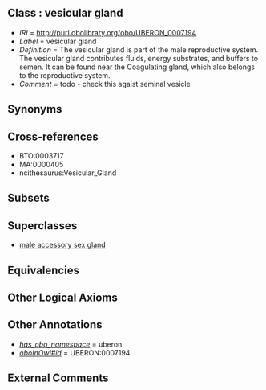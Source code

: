 
## Class : vesicular gland

 * *IRI* = http://purl.obolibrary.org/obo/UBERON_0007194
 * *Label* = vesicular gland
 * *Definition* = The vesicular gland is part of the male reproductive system. The vesicular gland contributes fluids, energy substrates, and buffers to semen. It can be found near the Coagulating gland, which also belongs to the reproductive system.
 * *Comment* = todo - check this agaist seminal vesicle

## Synonyms


## Cross-references

 * BTO:0003717
 * MA:0000405
 * ncithesaurus:Vesicular_Gland

## Subsets


## Superclasses

 * [male accessory sex gland](../../UBERON/47/UBERON_0010147.md)

## Equivalencies


## Other Logical Axioms


## Other Annotations

 * *[has_obo_namespace](../../ce/oboInOwl#hasOBONamespace.md)* = uberon
 * *[oboInOwl#id](../../id/oboInOwl#id.md)* = UBERON:0007194

## External Comments

